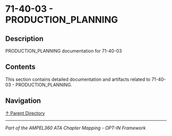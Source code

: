 # 71-40-03 - PRODUCTION_PLANNING

## Description

PRODUCTION_PLANNING documentation for 71-40-03

## Contents

This section contains detailed documentation and artifacts related to 71-40-03 - PRODUCTION_PLANNING.

## Navigation

[↑ Parent Directory](../README.md)

---

*Part of the AMPEL360 ATA Chapter Mapping - OPT-IN Framework*
